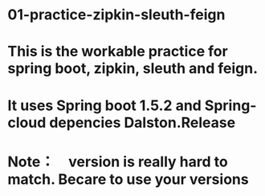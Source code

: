 # 01-practice-zipkin-sleuth-feign
# This is the workable practice for spring boot, zipkin, sleuth and feign.
# It uses Spring boot 1.5.2 and Spring-cloud depencies Dalston.Release
# Note：　version is really hard to match. Becare to use your versions
